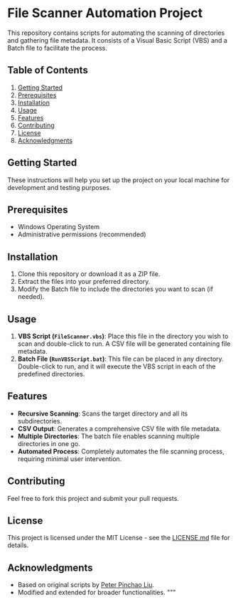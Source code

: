# File Scanner Automation Project

This repository contains scripts for automating the scanning of directories and gathering file metadata. It consists of a Visual Basic Script (VBS) and a Batch file to facilitate the process.

## Table of Contents

1. [Getting Started](#getting-started)
2. [Prerequisites](#prerequisites)
3. [Installation](#installation)
4. [Usage](#usage)
5. [Features](#features)
6. [Contributing](#contributing)
7. [License](#license)
8. [Acknowledgments](#acknowledgments)

## Getting Started

These instructions will help you set up the project on your local machine for development and testing purposes.

## Prerequisites

- Windows Operating System
- Administrative permissions (recommended)

## Installation

1. Clone this repository or download it as a ZIP file.
2. Extract the files into your preferred directory.
3. Modify the Batch file to include the directories you want to scan (if needed).

## Usage

1. **VBS Script (`FileScanner.vbs`)**: Place this file in the directory you wish to scan and double-click to run. A CSV file will be generated containing file metadata.
2. **Batch File (`RunVBSScript.bat`)**: This file can be placed in any directory. Double-click to run, and it will execute the VBS script in each of the predefined directories.

## Features

- **Recursive Scanning**: Scans the target directory and all its subdirectories.
- **CSV Output**: Generates a comprehensive CSV file with file metadata.
- **Multiple Directories**: The batch file enables scanning multiple directories in one go.
- **Automated Process**: Completely automates the file scanning process, requiring minimal user intervention.

## Contributing

Feel free to fork this project and submit your pull requests.

## License

This project is licensed under the MIT License - see the [LICENSE.md](LICENSE.md) file for details.

## Acknowledgments

- Based on original scripts by [Peter Pinchao Liu](https://github.com/lpcclown).
- Modified and extended for broader functionalities.
"""
